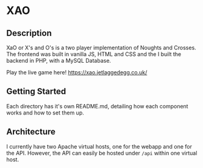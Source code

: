 # XAO

## Description

XaO or X's and O's is a two player implementation of Noughts and Crosses. The frontend was built in vanilla JS, HTML and CSS and the I built the backend in PHP, with a MySQL Database.

Play the live game here! https://xao.jetlaggedegg.co.uk/

## Getting Started

Each directory has it's own README.md, detailing how each component works and how to set them up.

## Architecture

I currently have two Apache virtual hosts, one for the webapp and one for the API. However, the API can easily be hosted under `/api` within one virtual host.
